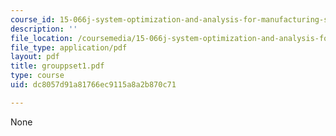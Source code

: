 ```yaml
---
course_id: 15-066j-system-optimization-and-analysis-for-manufacturing-summer-2003
description: ''
file_location: /coursemedia/15-066j-system-optimization-and-analysis-for-manufacturing-summer-2003/dc8057d91a81766ec9115a8a2b870c71_grouppset1.pdf
file_type: application/pdf
layout: pdf
title: grouppset1.pdf
type: course
uid: dc8057d91a81766ec9115a8a2b870c71

---
```

None